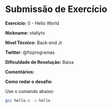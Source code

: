 # Submissão de Exercício

**Exercício:** 0 - Hello World

**Nickname:** otallyto

**Nível Técnico:** Back-end Jr

**Twitter**: @fizprogramas

**Dificuldade de Resolução:** Baixa

**Comentários:**

**Como rodar o desafio**:

Use o comando abaixo:

```bash
gcc hello.c -o hello
```
